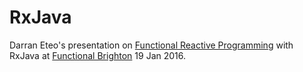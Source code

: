 # RxJava

Darran Eteo's presentation on [Functional Reactive Programming] with RxJava at [Functional Brighton] 19 Jan 2016.

[Functional Reactive Programming]: (http://www.meetup.com/Functional-Brighton/events/226254752/)
[Functional Brighton]: (http://www.meetup.com/Functional-Brighton/)


